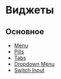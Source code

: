 Виджеты
===

## Основное

* [Menu](menu.md)
* [Pills](pills.md)
* [Tabs](tabs.md)
* [Dropdown Menu](dropdown-menu.md)
* [Switch Input](switch-input.md)
